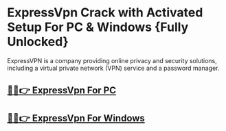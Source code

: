 # ExpressVpn Crack with Activated Setup For PC & Windows {Fully Unlocked}


ExpressVPN is a company providing online privacy and security solutions, including a virtual private network (VPN) service and a password manager.


## [🎉🚀👉 ExpressVpn For PC ](https://alipc.pro/dl/)

## [🎉🚀👉 ExpressVpn For Windows](https://alipc.pro/dl/)
 
